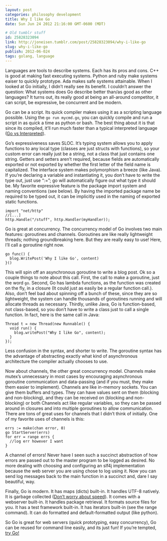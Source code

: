 ```yaml
---
layout: post
categories: philosophy development
title: Why I like Go
date: Sun Jun 24 2012 21:16:00 GMT-0600 (MDT)

# Old tumblr stuff
id: 25828323094
link: http://joneisen.tumblr.com/post/25828323094/why-i-like-go
slug: why-i-like-go
publish: 2012-06-024
tags: golang, language
---
```



Languages are tools to describe systems. Each has its pros and cons. C++
is good at making fast executing systems. Python and ruby make systems
eaiser to quickly prototype. Ada makes safe systems attainable. When I
looked at Go initially, I didn’t really see its benefit. I couldn’t
answer the question: What systems does Go describe better than/as good
as other languages? It turns out, its really good at being an all-around
competitor, it can script, be expressive, be concurrent and be modern.

Go can be a script. Its quick compiler makes using it as a scripting
language possible. Using the `go run mycmd.go`, you can quickly compile
and run a script in as quick a time as python or bash. The best thing
about it is that since its compiled, it’ll run much faster than a
typical interpreted language ([Go vs
Interpreted](http://shootout.alioth.debian.org/u32/which-programming-languages-are-fastest.php?calc=chart&go=on&yarv=on&python3=on)).

Go’s expressiveness saves SLOC. It’s typing system allows you to apply
functions to any local type (classes are just structs with functions),
so your custom error can really just be a string, not a class that just
contains one string. Getters and setters aren’t required, because fields
are automatically exported or not exported by whether the first letter
of the field name is capitalized. The interface system makes
polymorphism a breeze (like Java). If you’re declaring a variable and
instantiating it, you don’t have to write the type out, just use “:=”;
go will automatically figure out what type it should be. My favorite
expressive feature is the package import system and naming conventions
(see below). By having the imported package name be required to be typed
out, it can be implicitly used in the naming of exported static
functions.

    import "net/http"
    //[...]
    http.Handle("/stuff", http.Handler(myHandler));

Go is great at concurrency. The concurrency model of Go involves two
main features: goroutines and channels. Goroutines are like really
lightweight threads; nothing groundbreaking here. But they are really
easy to use! Here, I’ll call a goroutine right now.

    go func() {
      blog.WritePost('Why I like Go', content)
    }()

This will spin off an asynchronous goroutine to write a blog post. Ok so
a couple things to note about this call. First, the call to make a
goroutine, just the word `go`. Second, Go has lambda functions, as the
function was created on the fly, in a closure (It could just as easily
be a regular function call.). Also, don’t feel bad about spinning off a
bunch of these, since they are so lightweight, the system can handle
thousands of goroutines running and will allocate threads as necessary.
Thirdly, unlike Java, Go is function-based, not class-based, so you
don’t have to write a class just to call a single function. In fact,
here is the same call in Java:

    Thread t = new Thread(new Runnable() {
      void run() {
        blog.writePost("Why I like Go", content);
      }
    });

Less confusion in the syntax, and shorter to write. The goroutine syntax
has the advantage of abstracting exactly what kind of asynchronous
architecture the compiler actually chooses to use.

Now about channels, the other great concurrency model. Channels make
mutex’s unnecessary in most cases by encouraging asynchronous goroutine
communication and data-passing (and if you must, they make them easier
to implement). Channels are like in-memory sockets. You can give them
buffers and types. They can have values sent on them (blocking and
non-blocking), and they can be received on (blocking and non-blocking)
or both Channels act like regular variables, so they can be passed
around in closures and into multiple goroutines to allow communication.
There are tons of great uses for channels that I didn’t think of
initially. One of my favorite uses of channels is this:

    errs := make(chan error, 0)
    go StartServer(errs)
    for err = range errs {
      //log err however I want
    }

A channel of errors! Never have I seen such a succinct abstraction of
how errors are passed out to the master program to be logged as desired.
No more dealing with choosing and configuring an slf4j implementation
because the web server you are using chose to log using it. Now you can
send log messages back to the main function in a succinct and, dare I
say beautiful, way.

Finally, Go is modern. It has maps (dicts) built-in. It handles UTF-8
natively. It is garbage collected ([Don’t worry about
speed](http://shootout.alioth.debian.org/u32/which-programming-languages-are-fastest.php?calc=chart&gpp=on&java=on&go=on&hipe=on)).
It comes with a webserver built-in. It handles package retrieval. It
formats source files for you. It has a test framework built-in. It has
iterators built-in (see the range command). It can do formatted and
default-formatted output (like python).

So Go is great for web servers (quick prototyping, easy concurrency), Go
can be reused for command line easily, and its just fun! If you’re
tempted, [try Go!](http://golang.org)

